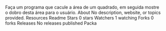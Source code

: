 Faça um programa que cacule a área de um quadrado, em seguida mostre o dobro desta área para o usuário.
About
No description, website, or topics provided.
Resources
 Readme
Stars
 0 stars
Watchers
 1 watching
Forks
 0 forks
Releases
No releases published
Packa
